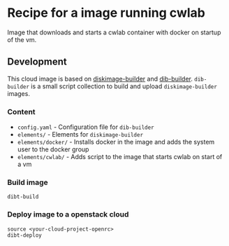 # Recipe for a image running cwlab

Image that downloads and starts a cwlab container with docker on startup of the vm.

## Development

This cloud image is based on [diskimage-builder](https://docs.openstack.org/diskimage-builder/latest/) 
and [dib-builder](https://github.com/ag-computational-bio/dib-builder). `dib-builder` is a small script
collection to build and upload `diskimage-builder` images.

### Content

* `config.yaml` - Configuration file for `dib-builder`
* `elements/` - Elements for `diskimage-builder`
* `elements/docker/` - Installs docker in the image and adds the system user to the docker group
* `elements/cwlab/` - Adds script to the image that starts cwlab on start of a vm

### Build image

```
dibt-build
```

### Deploy image to a openstack cloud

```
source <your-cloud-project-openrc>
dibt-deploy
```

